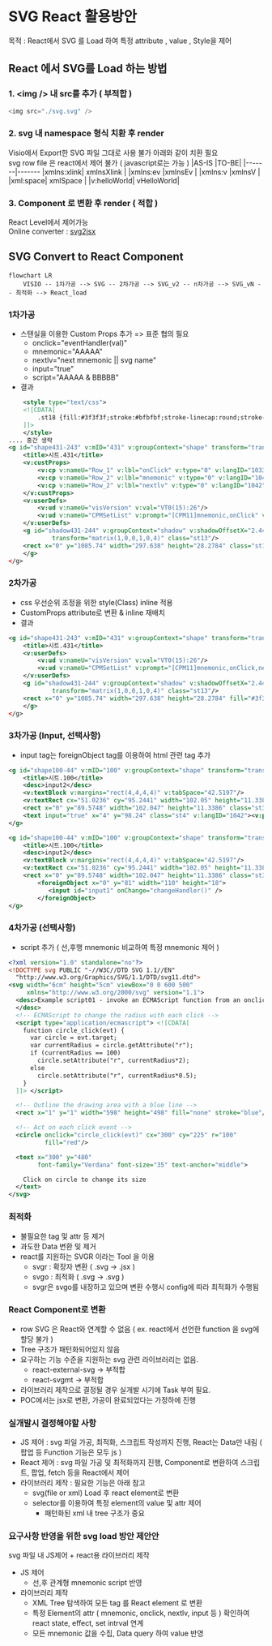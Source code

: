 # SVG React 활용방안
목적 : React에서 SVG 를 Load 하여 특정 attribute , value , Style을 제어
   
## React 에서 SVG를 Load 하는 방법

### 1. \<img \/> 내 src를 추가 ( 부적합 )
```Javascript
<img src="./svg.svg" />
```   
### 2. svg 내 namespace 형식 치환 후 render
Visio에서 Export한 SVG 파일 그대로 사용 불가 아래와 같이 치환 필요   
svg row file 은 react에서 제어 불가 ( javascript로는 가능 )
|AS-IS	|TO-BE|
|-------|-------
|xmlns:xlink|	xmlnsXlink	|
|xmlns:ev	|xmlnsEv	|
|xmlns:v	|xmlnsV	|
|xml:space|	xmlSpace	|
|v:helloWorld|	vHelloWorld|   

### 3. Component 로 변환 후 render ( 적합 )
React Level에서 제어가능   
Online converter : [svg2jsx](https://www.svgviewer.dev/svg-to-react-jsx)

## SVG Convert to React Component
```mermaid
flowchart LR
    VISIO -- 1차가공 --> SVG -- 2차가공 --> SVG_v2 -- n차가공 --> SVG_vN -- 최적화 --> React_load
```
### 1차가공
- 스탠실을 이용한 Custom Props 추가  => 표준 협의 필요     
  - onclick="eventHandler(val)"
  - mnemonic="AAAAA"
  - nextlv="next mnemonic || svg name"
  - input="true"
  - script="AAAAA & BBBBB"    
- 결과
```xml
	<style type="text/css">
	<![CDATA[
		.st18 {fill:#3f3f3f;stroke:#bfbfbf;stroke-linecap:round;stroke-linejoin:round;stroke-width:1}
	]]>
	</style>
.... 중간 생략
<g id="shape431-243" v:mID="431" v:groupContext="shape" transform="translate(379.276,-871.654)">
	<title>시트.431</title>
	<v:custProps>
		<v:cp v:nameU="Row_1" v:lbl="onClick" v:type="0" v:langID="1033" v:val="VT4(LNA Controller(detail))"/>
		<v:cp v:nameU="Row_2" v:lbl="mnemonic" v:type="0" v:langID="1042" v:val="VT4(AAAAAA)"/>
		<v:cp v:nameU="Row_2" v:lbl="nextlv" v:type="0" v:langID="1042" v:val="VT4(next mnemonic name)"/>
	</v:custProps>
	<v:userDefs>
		<v:ud v:nameU="visVersion" v:val="VT0(15):26"/>
		<v:ud v:nameU="CPMSetList" v:prompt="[CPM11]mnemonic,onClick" v:val="VT4(visioTest)"/>
	</v:userDefs>
	<g id="shadow431-244" v:groupContext="shadow" v:shadowOffsetX="2.44929E-16" v:shadowOffsetY="-4" v:shadowType="3"
			transform="matrix(1,0,0,1,0,4)" class="st13"/>
	<rect x="0" y="1085.74" width="297.638" height="28.2784" class="st18"/>
	</g>
</g>
```   
### 2차가공
- css 우선순위 조정을 위한 style(Class) inline 적용
- CustomProps attribute로 변환 & inline 재배치   
- 결과
```xml
<g id="shape431-243" v:mID="431" v:groupContext="shape" transform="translate(379.276,-871.654)">
	<title>시트.431</title>
	<v:userDefs>
		<v:ud v:nameU="visVersion" v:val="VT0(15):26"/>
		<v:ud v:nameU="CPMSetList" v:prompt="[CPM11]mnemonic,onClick,nextlv" v:val="VT4(visioTest)"/>
	</v:userDefs>
	<g id="shadow431-244" v:groupContext="shadow" v:shadowOffsetX="2.44929E-16" v:shadowOffsetY="-4" v:shadowType="3"
			transform="matrix(1,0,0,1,0,4)" class="st13"/>
	<rect x="0" y="1085.74" width="297.638" height="28.2784" fill="#3f3f3f" stroke="#bfbfbf" stroke-linecap="round" stroke-linejoin="round" stroke-width="1" onclick="eventhandler()" mnemonic="AAAAA" nextlv="next mnemonic name" />
	</g>
</g>
```
### 3차가공 (Input, 선택사항)
- input tag는 foreignObject tag를 이용하여 html 관련 tag 추가   
```xml
<g id="shape100-44" v:mID="100" v:groupContext="shape" transform="translate(132.094,-34.3701)">
	<title>시트.100</title>
	<desc>input2</desc>
	<v:textBlock v:margins="rect(4,4,4,4)" v:tabSpace="42.5197"/>
	<v:textRect cx="51.0236" cy="95.2441" width="102.05" height="11.3386"/>
	<rect x="0" y="89.5748" width="102.047" height="11.3386" class="st3"/>
	<text input="true" x="4" y="98.24" class="st4" v:langID="1042"><v:paragraph/><v:tabList/>input2</text>		
</g>
```
```xml
<g id="shape100-44" v:mID="100" v:groupContext="shape" transform="translate(132.094,-34.3701)">
	<title>시트.100</title>
	<desc>input2</desc>
	<v:textBlock v:margins="rect(4,4,4,4)" v:tabSpace="42.5197"/>
	<v:textRect cx="51.0236" cy="95.2441" width="102.05" height="11.3386"/>
	<rect x="0" y="89.5748" width="102.047" height="11.3386" class="st3"/>
        <foreignObject x="0" y="81" width="110" height="18">
           <input id="input1" onChange="changeHandler()" />
        </foreignObject>		
</g>
```

### 4차가공 (선택사항)
- script 추가 ( 선,후행 mnemonic 비교하여 특정 mnemonic 제어 )
```xml
<?xml version="1.0" standalone="no"?>
<!DOCTYPE svg PUBLIC "-//W3C//DTD SVG 1.1//EN" 
  "http://www.w3.org/Graphics/SVG/1.1/DTD/svg11.dtd">
<svg width="6cm" height="5cm" viewBox="0 0 600 500"
     xmlns="http://www.w3.org/2000/svg" version="1.1">
  <desc>Example script01 - invoke an ECMAScript function from an onclick event
  </desc>
  <!-- ECMAScript to change the radius with each click -->
  <script type="application/ecmascript"> <![CDATA[
    function circle_click(evt) {
      var circle = evt.target;
      var currentRadius = circle.getAttribute("r");
      if (currentRadius == 100)
        circle.setAttribute("r", currentRadius*2);
      else
        circle.setAttribute("r", currentRadius*0.5);
    }
  ]]> </script>

  <!-- Outline the drawing area with a blue line -->
  <rect x="1" y="1" width="598" height="498" fill="none" stroke="blue"/>

  <!-- Act on each click event -->
  <circle onclick="circle_click(evt)" cx="300" cy="225" r="100"
          fill="red"/>

  <text x="300" y="480" 
        font-family="Verdana" font-size="35" text-anchor="middle">

    Click on circle to change its size
  </text>
</svg>
```

### 최적화
- 불필요한 tag 및 attr 등 제거
- 과도한 Data 변환 및 제거
- react를 지원하는 SVGR 이라는 Tool 을 이용
  - svgr : 확장자 변환 ( .svg -> .jsx )
  - svgo : 최적화 ( .svg -> .svg )
  - svgr은 svgo를 내장하고 있으며 변환 수행시 config에 따라 최적화가 수행됨

### React Component로 변환
- row SVG 은 React와 연계할 수 없음 ( ex. react에서 선언한 function 을 svg에 할당 불가 )
- Tree 구조가 패턴화되어있지 않음
- 요구하는 기능 수준을 지원하는 svg 관련 라이브러리는 없음.
  - react-external-svg -> 부적합
  - react-svgmt -> 부적합
- 라이브러리  제작으로 결정될 경우 실개발 시기에 Task 부여 필요.
- POC에서는 jsx로 변환, 가공이 완료되었다는 가정하에 진행

### 실개발시 결정해야할 사항
- JS 제어 : svg 파일 가공, 최적화, 스크립트 작성까지 진행, React는 Data만 내림 ( 팝업 등 Function 기능은 모두 js )
- React 제어 : svg 파일 가공 및 최적화까지 진행, Component로 변환하여 스크립트, 팝업, fetch 등을 React에서 제어
- 라이브러리 제작 : 필요한 기능은 아래 참고
  - svg(file or xml) Load 후 react element로 변환
  - selector를 이용하여 특정 element의 value 및 attr 제어   
    - 패턴화된 xml 내 tree 구조가 중요   

### 요구사항 반영을 위한 svg load 방안 제안안   
svg 파일 내 JS제어 + react용 라이브러리 제작    
- JS 제어
  - 선,후 관계형 mnemonic script 반영
- 라이브러리 제작
  - XML Tree 탐색하여 모든 tag 를 React element 로 변환
  - 특정 Element의 attr ( mnemonic, onclick, nextlv, input 등 ) 확인하여 react state, effect, set intrval 연계
  - 모든 mnemonic 값을 수집, Data query 하여 value 반영

